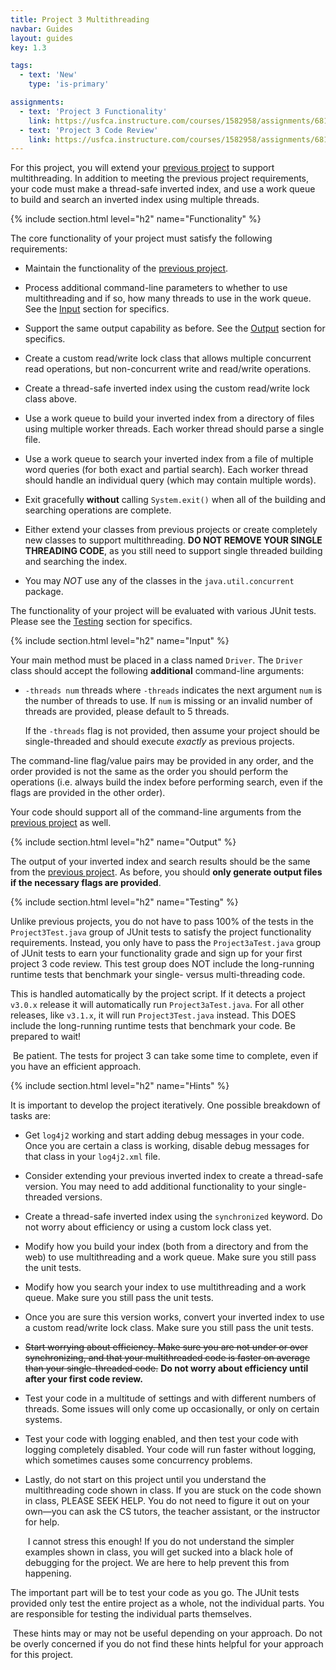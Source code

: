 ```yaml
---
title: Project 3 Multithreading
navbar: Guides
layout: guides
key: 1.3

tags:
  - text: 'New'
    type: 'is-primary'

assignments:
  - text: 'Project 3 Functionality'
    link: https://usfca.instructure.com/courses/1582958/assignments/6818758
  - text: 'Project 3 Code Review'
    link: https://usfca.instructure.com/courses/1582958/assignments/6818762
---
```


For this project, you will extend your [previous project](project-2.html) to support multithreading. In addition to meeting the previous project requirements, your code must make a thread-safe inverted index, and use a work queue to build and search an inverted index using multiple threads.

{% include section.html level="h2" name="Functionality" %}

The core functionality of your project must satisfy the following requirements:

  - Maintain the functionality of the [previous project](project-2.html).

  - Process additional command-line parameters to whether to use multithreading and if so, how many threads to use in the work queue. See the [Input](#input) section for specifics.

  - Support the same output capability as before. See the [Output](#output) section for specifics.

  - Create a custom read/write lock class that allows multiple concurrent read operations, but non-concurrent write and read/write operations.

  - Create a thread-safe inverted index using the custom read/write lock class above.

  - Use a work queue to build your inverted index from a directory of files using multiple worker threads. Each worker thread should parse a single file.

  - Use a work queue to search your inverted index from a file of multiple word queries (for both exact and partial search). Each worker thread should handle an individual query (which may contain multiple words).

  - Exit gracefully **without** calling `System.exit()` when all of the building and searching operations are complete.

  - Either extend your classes from previous projects or create completely new classes to support multithreading. **DO NOT REMOVE YOUR SINGLE THREADING CODE**, as you still need to support single threaded building and searching the index.

  - You may *NOT* use any of the classes in the `java.util.concurrent` package.

The functionality of your project will be evaluated with various JUnit tests. Please see the [Testing](#testing) section for specifics.

{% include section.html level="h2" name="Input" %}

Your main method must be placed in a class named `Driver`. The `Driver` class should accept the following **additional** command-line arguments:

  - `-threads num` threads where `-threads` indicates the next argument `num` is the number of threads to use. If `num` is missing or an invalid number of threads are provided, please default to 5 threads.

    If the `-threads` flag is not provided, then assume your project should be single-threaded and should execute *exactly* as previous projects.

The command-line flag/value pairs may be provided in any order, and the order provided is not the same as the order you should perform the operations (i.e. always build the index before performing search, even if the flags are provided in the other order).

Your code should support all of the command-line arguments from the [previous project](project-2.html) as well.

{% include section.html level="h2" name="Output" %}

The output of your inverted index and search results should be the same from the [previous project](project-2.html). As before, you should **only generate output files if the necessary flags are provided**.

{% include section.html level="h2" name="Testing" %}

Unlike previous projects, you do not have to pass 100% of the tests in the `Project3Test.java` group of JUnit tests to satisfy the project functionality requirements. Instead, you only have to pass the `Project3aTest.java` group of JUnit tests to earn your functionality grade and sign up for your first project 3 code review. This test group does NOT include the long-running runtime tests that benchmark your single- versus multi-threading code.

This is handled automatically by the project script. If it detects a project `v3.0.x` release it will automatically run `Project3aTest.java`. For all other releases, like `v3.1.x`, it will run `Project3Test.java` instead. This DOES include the long-running runtime tests that benchmark your code. Be prepared to wait!

<article class="message is-warning">
  <div class="message-body"><i class="far fa-stopwatch"></i>&nbsp;Be patient. The tests for project 3 can take some time to complete, even if you have an efficient approach.</div>
</article>

{% include section.html level="h2" name="Hints" %}

It is important to develop the project iteratively. One possible breakdown of tasks are:

  - Get `log4j2` working and start adding debug messages in your code. Once you are certain a class is working, disable debug messages for that class in your `log4j2.xml` file.

- Consider extending your previous inverted index to create a thread-safe version. You may need to add additional functionality to your single-threaded versions.

- Create a thread-safe inverted index using the `synchronized` keyword. Do not worry about efficiency or using a custom lock class yet.

- Modify how you build your index (both from a directory and from the web) to use multithreading and a work queue. Make sure you still pass the unit tests.

- Modify how you search your index to use multithreading and a work queue. Make sure you still pass the unit tests.

- Once you are sure this version works, convert your inverted index to use a custom read/write lock class. Make sure you still pass the unit tests.

- ~~Start worrying about efficiency. Make sure you are not under or over synchronizing, and that your multithreaded code is faster on average than your single-threaded code.~~ **Do not worry about efficiency until after your first code review.**

- Test your code in a multitude of settings and with different numbers of threads. Some issues will only come up occasionally, or only on certain systems.

- Test your code with logging enabled, and then test your code with logging completely disabled. Your code will run faster without logging, which sometimes causes some concurrency problems.

- Lastly, do not start on this project until you understand the multithreading code shown in class. If you are stuck on the code shown in class, PLEASE SEEK HELP. You do not need to figure it out on your own—you can ask the CS tutors, the teacher assistant, or the instructor for help.

    <article class="message is-warning">
      <div class="message-body"><i class="far fa-dizzy"></i>&nbsp;I cannot stress this enough! If you do not understand the simpler examples shown in class, you will get sucked into a black hole of debugging for the project. We are here to help prevent this from happening.</div>
    </article>


The important part will be to test your code as you go. The JUnit tests provided only test the entire project as a whole, not the individual parts. You are responsible for testing the individual parts themselves.

<article class="message is-info">
	<div class="message-body">
		<i class="fas fa-info-circle"></i>&nbsp;These hints may or may not be useful depending on your approach. Do not be overly concerned if you do not find these hints helpful for your approach for this project.
	</div>
</article>
